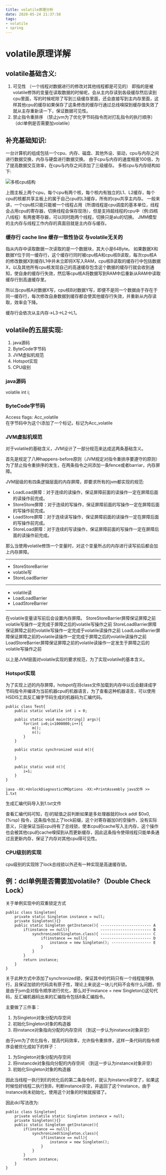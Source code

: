 ```yaml
---
title: volatile原理分析
date: 2020-05-24 21:37:58
tags:
- volatile
- spring
---
```


# volatile原理详解
## volatile基础含义:
1. 可见性 （一个线程对数据进行的修改对其他线程都是可见的） 即指的是被volatile修饰的变量在读取数据的时候呢，会从主内存读到各级缓存然后读到cpu里面，写的时候呢除了写到三级缓存里面，还会直接写到主内存里面，这样其他cpu的缓存如果保存了这条修改的缓存行通过总线嗅探到缓存值失效了就从主存重新读一下，保证数据可见性。
2. 禁止指令重排序 （禁止jvm为了优化字节码指令而对打乱指令的执行顺序）（dcl单例是否需要加volatile）

## 补充基础知识:
一台计算机的组成包括一个cpu、内存、磁盘、其他外设、驱动，cpu与内存之间进行数据交换，内存与硬盘进行数据交换。
由于cpu与内存的速度相差100倍，为了提高数据交互效率，在cpu与内存之间添加了三级缓存。
多核cpu与内存结构如下:

![多核cpu结构](图1.png)

上图主板上两个cpu，每个cpu有两个核，每个核内有独立的L1、L2缓存，每个cpu的核都共享主板上的属于自己cpu的L3缓存，所有的cpu共享主内存。
一般来讲，一个cpu核只能只能被一个线程占用（所谓线程是cpu调度的基本单位，线程会占用cpu的寄存器，切换线程会保存现场），但是支持超线程的cpu中（例:四核八线程）有两套寄存器，可以同时跑两个线程，切换只是alu的切换。
JMM模型的主内存与线程工作内存的真面目就是主内存与缓存。

### 缓存行 cache line 缓存一致性协议 与volatile无关的
指从内存中读取数据一次读取的是一个数据块，其大小是64Byte。 
如果数据X和数据Y位于同一缓存行，这个缓存行同时被cpu核A和cpu核B读取，每次cpu核A的修改数据X到缓存L1中并未立即将X写入RAM，cpu核B读取的缓存行中包括数据X，以及其他所有cpu核发现自己的高速缓存包含这个数据的缓存行就会收到通知，使自身的缓存行失效，然后等cpu核A将数据写到RAM中后重新从RAM中读取缓存行到高速缓存里。

所以当cpu核A对数据X写，cpu核B对数据Y写，即便不是同一个数据由于存在于同一缓存行，每次修改自身数据到缓存都会使其他缓存行失效，并重新从内存读取，效率会下降。

缓存行会依次从主内存->L3->L2->L1。


## volatile的五层实现:
1. java源码
2. ByteCode字节码
3. JVM虚拟机规范
4. Hotspot实现
5. CPU级别


### java源码
volatile int i;

### ByteCode字节码
Access flags: Acc_volatile  
在字节码中为这个i添加了一个标记，标记为Acc_volatile

### JVM虚拟机规范
对于volatile的基础含义，JVM设计了一部分规范来达成这两条基础含义。

首先是规定了八种happens-before原则（JVM规定对指令重排序要遵守的原则）
为了禁止指令重排序的发生，在两条指令之间添加一条fence或者barriar，内存屏障。

JVM层级的有四条逻辑层面的内存屏障，即要求所有的jvm都实现的规范:
- LoadLoad屏障：对于连续的读操作，保证屏障前面的读操作一定在屏障后面的读操作前完成。
- StoreStore屏障：对于连续的写操作，保证屏障前面的写操作一定在屏障后面的写操作前完成。
- LoadStore屏障：对于连续读写操作，保证屏障前面的读操作一定在屏障后面的写操作前完成。
- StoreLoad屏障：对于连续的写读操作，保证屏障前面的写操作一定在屏障后面的读操作前完成。

那么当使用volatile修饰一个变量时，对这个变量所占的内存进行读写前后都会加上内存屏障。

---
- StoreStoreBarrier
- volatile写
- StoreLoadBarrier
---
- volatile读
- LoadLoadBarrier
- LoadStoreBarrier
---

在volatile变量读写前后会设置内存屏障。
StoreStoreBarrier屏障保证屏障之前volatile写操作一定完成于屏障之后的volatile写操作之前
StoreLoadBarrier屏障保证屏障之前的volatile写操作一定完成于volatile读操作之前
LoadLoadBarrier屏障保证屏障之前的volatile读操作一定完成于屏障之后的volatile读操作之前
LoadStoreBarrier屏障保证屏障之前的volatile读操作一定发生于屏障之后的volatile写操作之前

以上是JVM层面对volatile实现的要求规范，为了实现volatile的基本含义。

### Hotspot实现
为了实现上述的内存屏障，hotspot在将class文件加载到内存中以后会翻译成字节码指令并编译为当前机器cpu的机器语言，为了查看这种机器语言，可以使用HSDIS工具反汇编字节码生成的机器码为汇编代码。

```
public class Test{
    public static volatile int i = 0;

    public static void main(String[] args){
        for(int i=0;i<1000000;i++){
            m();
            n();
        }
    }

    public static synchronized void m(){

    }

    public static void n(){
        i=1;
    }
}
```

```
java -XX:+UnlockDiagnosticVMOptions -XX:+PrintAssembly java文件 >> 1.txt
```
生成汇编代码导入到1.txt文件

查看汇编代码可知，在i的赋值之前判断如果是多处理器就的lock addl $0x0,(%rsp) 指令，这条指令加上了lock前缀，这个对寄存器加0的空操作，没有实际意义，只是保证当前cpu持有了总线锁，使本cpu的cache写入主内存，这个操作也会被其他cpu的cache嗅探到从而更新缓存，因此这条指令使得线程只能单条通过且更新内存，保证了内存对其他cpu得可见性。

### CPU级别的实现

cpu级别的实现除了lock总线锁以外还有一种实现是高速缓存锁。

## 例：dcl单例是否需要加volatile?（Double Check Lock）
关于单例实现中的双重锁定方式
```
public class Singleton{
    private static Singleton instance = null;
    private Singleton(){}
    public static Singleton getInstance(){ ----------------------- A
        if(instance == null){              ----------------------- B
            synchronized(Singleton.class){ ----------------------- C
                if(instance == null){      ----------------------- D
                    instance = new Singleton(); ------------------ E
                }
            }
        }
        return instance;
    }
}
```
关于此种方式中添加了synchronized锁，保证其中的代码只有一个线程能够执行，且保证加锁的代码具有原子性，理论上来说这一块儿代码不会有什么问题，但是由于jvm会对指令顺序进行优化，那么对于instance = new Singleton()这句代码，反汇编机器码出来的汇编指令包括8条汇编指令。

主要做了三件事：
1. 为Singleton对象分配内存空间
2. 初始化Singleton对象的构造器
3. 将instance对象指向分配的内存空间 （到这一步认为instance对象非空）

由于jvm为了优化指令，提高代码效率，允许指令重排序，这样一条代码的指令顺序会被优化成如下的样子：

1. 为Singleton对象分配内存空间           
2. 将instancde对象指向分配的内存空间 （到这一步认为instance对象非空）
3. 初始化Singleton对象的构造器

因此当线程一执行到E的优化后的第二条指令时，就认为instance非空了，如果这时候恰好线程二执行到B，判断instance非空，并返回了这个instance，由于instance尚未初始化，使用这个对象的时候就报错了。

因此dcl写法改为:

```
public class Singleton{
    private volatile static Singleton instance = null;
    private Singleton(){}
    public static Singleton getInstance(){ 
        if(instance == null){              
            synchronized(Singleton.class){ 
                if(instance == null){      
                    instance = new Singleton(); 
                }
            }
        }
        return instance;
    }
}
```